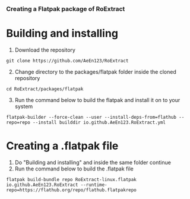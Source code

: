 ### Creating a Flatpak package of RoExtract
# Building and installing
1. Download the repository
```
git clone https://github.com/AeEn123/RoExtract
```
2. Change directory to the packages/flatpak folder inside the cloned repository
```
cd RoExtract/packages/flatpak
```
3. Run the command below to build the flatpak and install it on to your system
```
flatpak-builder --force-clean --user --install-deps-from=flathub --repo=repo --install builddir io.github.AeEn123.RoExtract.yml
```
# Creating a .flatpak file
1. Do "Building and installing" and inside the same folder continue
2. Run the command below to build the .flatpak file
```
flatpak build-bundle repo RoExtract-linux.flatpak io.github.AeEn123.RoExtract --runtime-repo=https://flathub.org/repo/flathub.flatpakrepo
```
